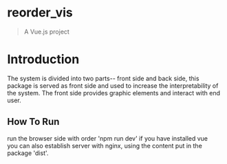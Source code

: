 # reorder_vis

> A Vue.js project
# Introduction
The system is divided into two parts-- front side and back side, this package is served as front side and used to increase the interpretability of the system. The front side provides graphic elements and interact with end user.


## How To Run
run the browser side with order 'npm run dev' if you have installed vue  
you can also establish server with nginx, using the content put in the package 'dist'.  

